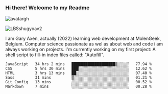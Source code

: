 ### Hi there! Welcome to my Readme 
![avatargh](https://user-images.githubusercontent.com/22075644/164934471-9e8af8ff-56fa-42c4-8061-5c7410433886.png)

![LBSshugyoav2](https://user-images.githubusercontent.com/22075644/164934218-25b846e8-bf56-4a0e-bd88-ab444310d7a8.png)



I am Gary Axen, actually (2022) learning web development at MolenGeek, Belgium.
Computer science passionate as wel as about web and code i am always working on projects.
I'm currently working on my first project: A shell script to fill-in index files called: "Autofill". 
<!--START_SECTION:waka-->

```text
JavaScript   34 hrs 2 mins   ███████████████████▒░░░░░   77.94 %
CSS          5 hrs 30 mins   ███░░░░░░░░░░░░░░░░░░░░░░   12.62 %
HTML         3 hrs 13 mins   ██░░░░░░░░░░░░░░░░░░░░░░░   07.40 %
Sass         31 mins         ▒░░░░░░░░░░░░░░░░░░░░░░░░   01.21 %
Git Config   13 mins         ░░░░░░░░░░░░░░░░░░░░░░░░░   00.52 %
Markdown     7 mins          ░░░░░░░░░░░░░░░░░░░░░░░░░   00.28 %
```

<!--END_SECTION:waka-->

<!--
**LeBigSky/LebigSky** is a ✨ _special_ ✨ repository because its `README.md` (this file) appears on your GitHub profile.


as to get you started:

- 🔭 I’m currently working on ...
- 🌱 I’m currently learning ...
- 👯 I’m looking to collaborate on ...
- 🤔 I’m looking for help with ...
- 💬 Ask me about ...
- 📫 How to reach me: ...
- 😄 Pronouns: ...
- ⚡ Fun fact: ...
-->
